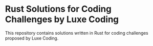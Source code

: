 # Rust Solutions for Coding Challenges by Luxe Coding

This repository contains solutions written in Rust for coding challenges proposed by Luxe Coding.
